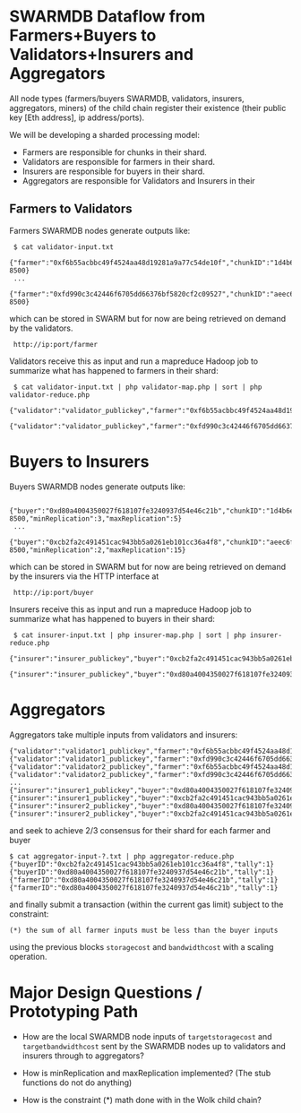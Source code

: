 

# SWARMDB Dataflow from Farmers+Buyers to Validators+Insurers and Aggregators

All node types (farmers/buyers SWARMDB, validators, insurers, aggregators, miners) of the child chain register their existence (their public key [Eth address], ip address/ports).

We will be developing a sharded processing model:
* Farmers are responsible for chunks in their shard.
* Validators are responsible for farmers in their shard.
* Insurers are responsible for buyers in their shard.
* Aggregators are responsible for Validators and Insurers in their

## Farmers to Validators

Farmers SWARMDB nodes generate outputs like:

     $ cat validator-input.txt
     {"farmer":"0xf6b55acbbc49f4524aa48d19281a9a77c54de10f","chunkID":"1d4b6e4aa86d48c464c9adf83940d4e00df8affc","ip":"127.0.0.1","port": 8500}
     ...
     {"farmer":"0xfd990c3c42446f6705dd66376bf5820cf2c09527","chunkID":"aeec6f5aca72f3a005af1b3420ab8c8c7009bac8","ip":"127.0.0.1","port": 8500}

which can be stored in SWARM but for now are being retrieved on demand by the validators.

     http://ip:port/farmer

Validators receive this as input and run a mapreduce Hadoop job to summarize what has happened to farmers in their shard:

     $ cat validator-input.txt | php validator-map.php | sort | php validator-reduce.php
     {"validator":"validator_publickey","farmer":"0xf6b55acbbc49f4524aa48d19281a9a77c54de10f","chunks":4,"valid":4}
     {"validator":"validator_publickey","farmer":"0xfd990c3c42446f6705dd66376bf5820cf2c09527","chunks":2,"valid":2}

# Buyers to Insurers

Buyers SWARMDB nodes generate outputs like:

     {"buyer":"0xd80a4004350027f618107fe3240937d54e46c21b","chunkID":"1d4b6e4aa86d48c464c9adf83940d4e00df8affc","ip":"127.0.0.1","port": 8500,"minReplication":3,"maxReplication":5}
     ...
     {"buyer":"0xcb2fa2c491451cac943bb5a0261eb101cc36a4f8","chunkID":"aeec6f5aca72f3a005af1b3420ab8c8c7009bac8","ip":"127.0.0.1","port": 8500,"minReplication":2,"maxReplication":15}

which can be stored in SWARM but for now are being retrieved on demand by the insurers via the HTTP interface at 
  
     http://ip:port/buyer

Insurers receive this as input and run a mapreduce Hadoop job to summarize what has happened to buyers in their shard:

     $ cat insurer-input.txt | php insurer-map.php | sort | php insurer-reduce.php
     {"insurer":"insurer_publickey","buyer":"0xcb2fa2c491451cac943bb5a0261eb101cc36a4f8","chunks":3,"valid":3}
     {"insurer":"insurer_publickey","buyer":"0xd80a4004350027f618107fe3240937d54e46c21b","chunks":3,"valid":3}

# Aggregators

Aggregators take multiple inputs from validators and insurers:

    {"validator":"validator1_publickey","farmer":"0xf6b55acbbc49f4524aa48d19281a9a77c54de10f","chunks":4,"valid":4}
    {"validator":"validator1_publickey","farmer":"0xfd990c3c42446f6705dd66376bf5820cf2c09527","chunks":2,"valid":2}
    {"validator":"validator2_publickey","farmer":"0xf6b55acbbc49f4524aa48d19281a9a77c54de10f","chunks":4,"valid":4}
    {"validator":"validator2_publickey","farmer":"0xfd990c3c42446f6705dd66376bf5820cf2c09527","chunks":2,"valid":2}
    ...
    {"insurer":"insurer1_publickey","buyer":"0xd80a4004350027f618107fe3240937d54e46c21b","chunks":3,"valid":3}
    {"insurer":"insurer1_publickey","buyer":"0xcb2fa2c491451cac943bb5a0261eb101cc36a4f8","chunks":5,"valid":5}
    {"insurer":"insurer2_publickey","buyer":"0xd80a4004350027f618107fe3240937d54e46c21b","chunks":3,"valid":3}
    {"insurer":"insurer2_publickey","buyer":"0xcb2fa2c491451cac943bb5a0261eb101cc36a4f8","chunks":5,"valid":5}

and seek to achieve 2/3 consensus for their shard for each farmer and buyer

    $ cat aggregator-input-?.txt | php aggregator-reduce.php 
    {"buyerID":"0xcb2fa2c491451cac943bb5a0261eb101cc36a4f8","tally":1}
    {"buyerID":"0xd80a4004350027f618107fe3240937d54e46c21b","tally":1}
    {"farmerID":"0xd80a4004350027f618107fe3240937d54e46c21b","tally":1}
    {"farmerID":"0xd80a4004350027f618107fe3240937d54e46c21b","tally":1}

and finally submit a transaction (within the current gas limit) subject to the constraint:

    (*) the sum of all farmer inputs must be less than the buyer inputs

using the previous blocks `storagecost` and `bandwidthcost` with a scaling operation.

# Major Design Questions / Prototyping Path

* How are the local SWARMDB node inputs of `targetstoragecost` and `targetbandwidthcost` sent by the SWARMDB nodes up to validators and insurers through to aggregators?

* How is minReplication and maxReplication implemented?   (The stub functions do not do anything)

* How is the constraint (*) math done with in the Wolk child chain?






